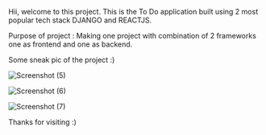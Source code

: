Hii, welcome to this project. This is the To Do application built using 2 most popular tech stack DJANGO and REACTJS.

Purpose of project : Making one project with combination of 2 frameworks one as frontend and one as backend.

Some sneak pic of the project :) 

![Screenshot (5)](https://github.com/rohitkapade/To_Do_App/assets/101393249/3b0d08d5-3bb1-4003-b88e-ba88bf4b432c)

![Screenshot (6)](https://github.com/rohitkapade/To_Do_App/assets/101393249/6c99b13b-cffa-437e-b4c3-c6c695cb3f73)

![Screenshot (7)](https://github.com/rohitkapade/To_Do_App/assets/101393249/a8a7fddc-c547-43f0-b86b-3268457c151e)


Thanks for visiting :)
